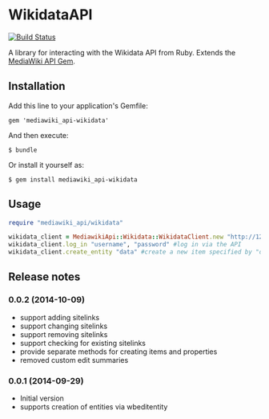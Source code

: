 # WikidataAPI

[![Build Status](https://api.travis-ci.org/wmde/WikidataApiGem.png?branch=master)](http://travis-ci.org/wmde/WikidataApiGem)

A library for interacting with the Wikidata API from Ruby.
Extends the [MediaWiki API Gem](https://github.com/wikimedia/mediawiki-ruby-api).

## Installation

Add this line to your application's Gemfile:

    gem 'mediawiki_api-wikidata'

And then execute:

    $ bundle

Or install it yourself as:

    $ gem install mediawiki_api-wikidata

## Usage

```ruby
require "mediawiki_api/wikidata"

wikidata_client = MediawikiApi::Wikidata::WikidataClient.new "http://127.0.0.1/w/api.php" #instantiate new client
wikidata_client.log_in "username", "password" #log in via the API
wikidata_client.create_entity "data" #create a new item specified by "data"
```

## Release notes

### 0.0.2 (2014-10-09)

- support adding sitelinks
- support changing sitelinks
- support removing sitelinks
- support checking for existing sitelinks
- provide separate methods for creating items and properties
- removed custom edit summaries

### 0.0.1 (2014-09-29)

- Initial version
- supports creation of entities via wbeditentity
